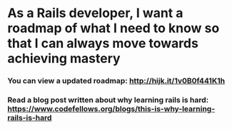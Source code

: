 # As a Rails developer, I want a roadmap of what I need to know so that I can always move towards achieving mastery

### You can view a updated roadmap: http://hijk.it/1v0B0f441K1h

### Read a blog post written about why learning rails is hard: https://www.codefellows.org/blogs/this-is-why-learning-rails-is-hard
